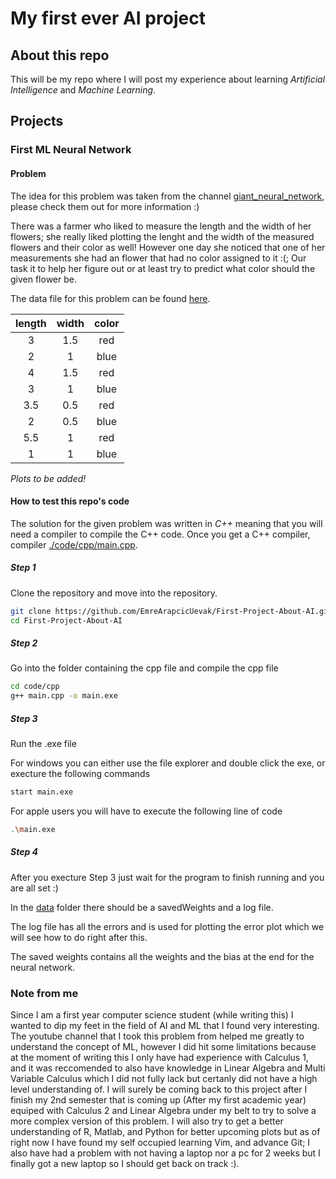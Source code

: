 # My first ever AI project

## About this repo

This will be my repo where I will post my experience about learning *Artificial Intelligence* and *Machine Learning*.

## Projects

### First ML Neural Network

#### Problem

The idea for this problem was taken from the channel [giant_neural_network](https://www.youtube.com/@giantneuralnetwork), please check them out for more information :)

There was a farmer who liked to measure the length and the width of her flowers; she really liked plotting the lenght and the width of the measured flowers and their color as well!
However one day she noticed that one of her measurements she had an flower that had no color assigned to it :(; Our task it to help her figure out or at least try to predict what color should
the given flower be.

The data file for this problem can be found [here](https://github.com/EmreArapcicUevak/First-Project-About-AI/blob/readMe/data/data.txt).

| length | width | color |
|:------:|:-----:|:-----:|
|    3   |  1.5  |  red  |
|    2   |   1   |  blue |
|    4   |  1.5  |  red  |
|    3   |   1   |  blue |
|   3.5  |  0.5  |  red  |
|    2   |  0.5  |  blue |
|   5.5  |   1   |  red  |
|    1   |   1   |  blue |

*Plots to be added!*

#### How to test this repo's code

The solution for the given problem was written in *C++* meaning that you will need a compiler to compile the C++ code. Once you get a C++ compiler, compiler [./code/cpp/main.cpp](https://github.com/EmreArapcicUevak/First-Project-About-AI/tree/readMe/code/cpp).

##### Step 1

Clone the repository and move into the repository.

```bash
git clone https://github.com/EmreArapcicUevak/First-Project-About-AI.git
cd First-Project-About-AI
```

##### Step 2

Go into the folder containing the cpp file and compile the cpp file

```bash
cd code/cpp
g++ main.cpp -o main.exe
```

##### Step 3

Run the .exe file

For windows you can either use the file explorer and double click the exe, or execture the following commands

```bash
start main.exe
```

For apple users you will have to execute the following line of code
```bash
.\main.exe
```

##### Step 4

After you execture Step 3 just wait for the program to finish running and you are all set :)

In the [data](https://github.com/EmreArapcicUevak/First-Project-About-AI/tree/main/data) folder there should be a savedWeights and a log file.

The log file has all the errors and is used for plotting the error plot which we will see how to do right after this.

The saved weights contains all the weights and the bias at the end for the neural network.
 
### Note from me

Since I am a first year computer science student (while writing this) I wanted to dip my feet in the field of AI and ML that I found very interesting.
The youtube channel that I took this problem from helped me greatly to understand the concept of ML, however I did hit some limitations because at the moment of writing this I only
have had experience with Calculus 1, and it was reccomended to also have knowledge in Linear Algebra and Multi Variable Calculus which I did not fully lack but certanly did not have a high level
understanding of. I will surely be coming back to this project after I finish my 2nd semester that is coming up (After my first academic year) equiped with Calculus 2 and Linear Algebra under my belt
to try to solve a more complex version of this problem. I will also try to get a better understanding of R, Matlab, and Python for better upcoming plots but as of right now I have found my self
occupied learning Vim, and advance Git; I also have had a problem with not having a laptop nor a pc for 2 weeks but I finally got a new laptop so I should get back on track :).

